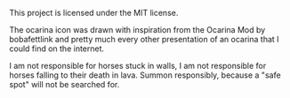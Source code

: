 This project is licensed under the MIT license. 

The ocarina icon was drawn with inspiration from the Ocarina Mod by bobafettlink and pretty much every other presentation of an ocarina that I could find on the internet.

I am not responsible for horses stuck in walls, I am not responsible for horses falling to their death in lava. Summon responsibly, because a "safe spot" will not be searched for.
